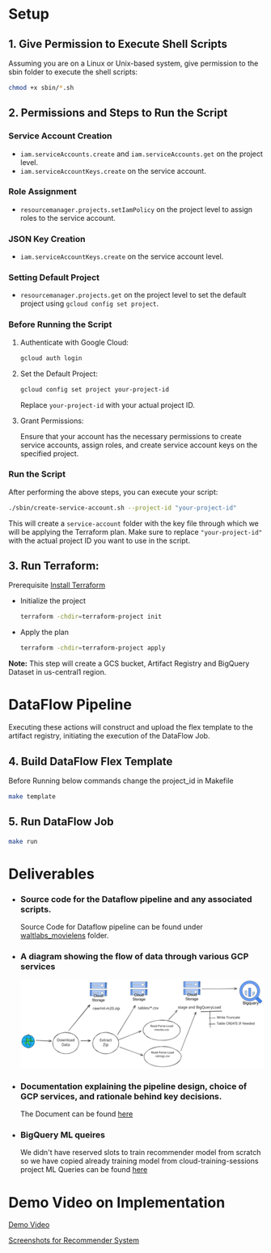 # Setup

## 1. Give Permission to Execute Shell Scripts

Assuming you are on a Linux or Unix-based system, give permission to the sbin folder to execute the shell scripts:

```bash
chmod +x sbin/*.sh
```

## 2. Permissions and Steps to Run the Script

### Service Account Creation

- `iam.serviceAccounts.create` and `iam.serviceAccounts.get` on the project level.
- `iam.serviceAccountKeys.create` on the service account.

### Role Assignment

- `resourcemanager.projects.setIamPolicy` on the project level to assign roles to the service account.

### JSON Key Creation

- `iam.serviceAccountKeys.create` on the service account level.

### Setting Default Project

- `resourcemanager.projects.get` on the project level to set the default project using `gcloud config set project`.

### Before Running the Script

1. Authenticate with Google Cloud:

   ```bash
   gcloud auth login
   ```

2. Set the Default Project:

   ```bash
   gcloud config set project your-project-id
   ```

   Replace `your-project-id` with your actual project ID.

3. Grant Permissions:

   Ensure that your account has the necessary permissions to create service accounts, assign roles, and create service account keys on the specified project.

### Run the Script

After performing the above steps, you can execute your script:

```bash
./sbin/create-service-account.sh --project-id "your-project-id"
```

This will create a `service-account` folder with the key file through which we will be applying the Terraform plan. Make sure to replace `"your-project-id"` with the actual project ID you want to use in the script.

## 3. Run Terraform:
Prerequisite [Install Terraform](https://developer.hashicorp.com/terraform/tutorials/aws-get-started/install-cli#install-terraform)
- Initialize the project
    ```bash
    terraform -chdir=terraform-project init
    ```
- Apply the plan
    ```bash
    terraform -chdir=terraform-project apply
    ```
**Note:** This step will create a GCS bucket, Artifact Registry and BigQuery Dataset in us-central1 region.

# DataFlow Pipeline

Executing these actions will construct and upload the flex template to the artifact registry, initiating the execution of the DataFlow Job.

## 4. Build DataFlow Flex Template
Before Running below commands change the project_id in Makefile

```bash
make template
```

## 5. Run DataFlow Job
```bash
make run
```
# Deliverables

   - ### **Source code for the Dataflow pipeline and any associated scripts.**
      Source Code for Dataflow pipeline can be found under [waltlabs_movielens](waltlabs_movielens) folder.
   - ### **A diagram showing the flow of data through various GCP services**

      ![Flow of Data](public/flow-of-data.svg)
   - ### **Documentation explaining the pipeline design, choice of GCP services, and rationale behind key decisions.**
      The Document can be found [here](public/key-decisions.md)
   
   - ### **BigQuery ML queires**
      We didn't have reserved slots to train recommender model from scratch so we have copied already training model from  cloud-training-sessions project 
      ML Queries can be found [here](waltlabs_movielens/sql/)


# Demo Video on Implementation
[Demo Video](public/Waltlabs-Movielens.mp4)

[Screenshots for Recommender System](public/screenshots)